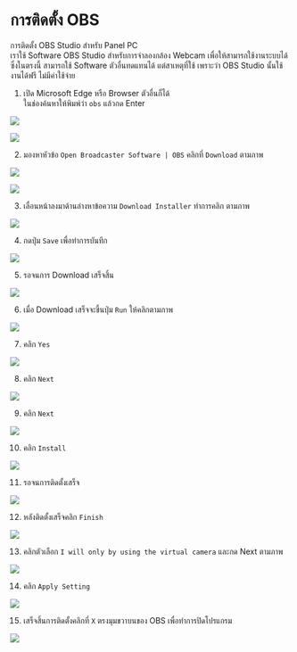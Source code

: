 # การติดตั้ง OBS  
การติดตั้ง OBS Studio สำหรับ Panel PC  
เราใช้ Software OBS Studio สำหรับการจำลองกล้อง Webcam เพื่อให้สามารถใช้งานระบบได้ ซึ่งในตรงนี้ สามารถใช้ Software ตัวอื่นทดแทนได้ แต่สาเหตุที่ใช้ เพราะว่า OBS Studio นั้นใช้งานได้ฟรี ไม่มีค่าใช้จ่าย  

1. เปิด Microsoft Edge หรือ Browser ตัวอื่นก็ได้  
  ในช่องค้นหาให้พิมพ์ว่า `obs` แล้วกด Enter  

![](image/0.png)  

![](image/1.png)  

2. มองหาหัวข้อ `Open Broadcaster Software | OBS` คลิกที่ `Download` ตามภาพ  

![](image/2.png)  

![](image/3.png)  

3. เลื่อนหน้าลงมาด้านล่างหาข้อความ `Download Installer` ทำการคลิก ตามภาพ  

![](image/4.png)  

4. กดปุ่ม `Save` เพื่อทำการบันทึก  

![](image/5.png)  

5. รอจนการ Download เสร็จสิ้น  

![](image/6.png)  

6. เมื่อ Download เสร็จจะขึ้นปุ่ม `Run` ให้คลิกตามภาพ  

![](image/7.png)  

7. คลิก `Yes`

![](image/8.png)  

8. คลิก `Next`  

![](image/9.png)  

9. คลิก `Next`  

![](image/10.png)  

10. คลิก `Install`  

![](image/11.png)  

11. รอจนการติดตั้งเสร็จ  

![](image/12.gif)  

12. หลังติดตั้งเสร็จคลิก `Finish`  

![](image/13.png)  

13. คลิกตัวเลือก `I will only by using the virtual camera` และกด Next   ตามภาพ  

![](image/14.png)  

14. คลิก `Apply Setting`  

![](image/15.png)  

15. เสร็จสิ้นการติดตั้งคลิกที่ `X` ตรงมุมขวาบนของ OBS เพื่อทำการปิดโปรแกรม  

![](image/16.png)  
